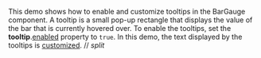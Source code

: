 This demo shows how to enable and customize tooltips in the BarGauge component. A tooltip is a small pop-up rectangle that displays the value of the bar that is currently hovered over. To enable the tooltips, set the **tooltip**.[enabled](/Documentation/ApiReference/UI_Components/dxBarGauge/Configuration/tooltip/#enabled) property to `true`. In this demo, the text displayed by the tooltips is [customized](/Documentation/ApiReference/UI_Components/dxBarGauge/Configuration/tooltip/#customizeTooltip).
// _split_